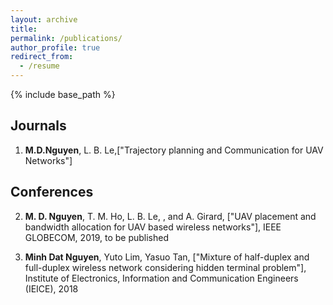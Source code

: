 ```yaml
---
layout: archive
title: 
permalink: /publications/
author_profile: true
redirect_from:
  - /resume
---
```


{% include base_path %}

Journals
---

1. **M.D.Nguyen**, L. B. Le,["Trajectory planning and Communication for UAV Networks"]

Conferences
---

2. **M. D. Nguyen**, T. M. Ho, L. B. Le, , and A. Girard, ["UAV placement
and bandwidth allocation for UAV based wireless networks"], IEEE GLOBECOM, 2019, to be published


1. **Minh Dat Nguyen**, Yuto Lim, Yasuo Tan, ["Mixture of half-duplex and full-duplex wireless network considering hidden terminal problem"], Institute of Electronics, Information and Communication Engineers (IEICE), 2018

